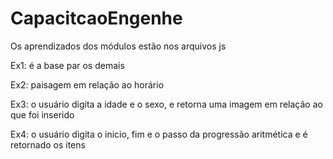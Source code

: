 # CapacitcaoEngenhe

<p> Os aprendizados dos módulos estão nos arquivos js </p>

<p> Ex1: é a base par os demais </p>
<p> Ex2: paisagem em relação ao horário </p>
<p> Ex3: o usuário digita a idade e o sexo, e retorna uma imagem em relação ao que foi inserido </p>
<p> Ex4: o usuário digita o inicio, fim e o passo da progressão aritmética e é retornado os itens </p>
